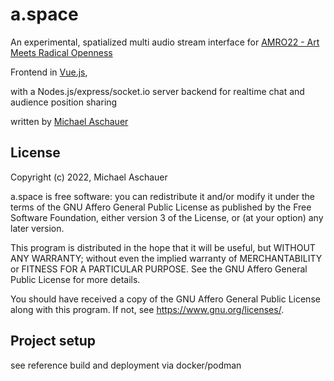 # a.space

An experimental, spatialized multi audio stream interface for [AMRO22 - Art Meets Radical Openness](https://radical-openness.org/en)

Frontend in [Vue.js](https://vuejs.org/),

with a Nodes.js/express/socket.io server backend for realtime chat and audience position sharing

written by [Michael Aschauer](https://m.ash.to/)




## License


Copyright (c) 2022, Michael Aschauer

a.space is free software: you can redistribute it and/or modify it under the terms of the GNU Affero General Public License as published by the Free Software Foundation, either version 3 of the License, or (at your option) any later version.

This program is distributed in the hope that it will be useful, but WITHOUT ANY WARRANTY; without even the implied warranty of MERCHANTABILITY or FITNESS FOR A PARTICULAR PURPOSE.  See the GNU Affero General Public License for more details.

You should have received a copy of the GNU Affero General Public License along with this program. If not, see https://www.gnu.org/licenses/.


## Project setup

see reference build and deployment via docker/podman

